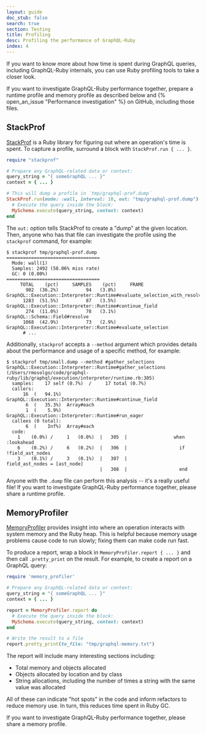 ```yaml
---
layout: guide
doc_stub: false
search: true
section: Testing
title: Profiling
desc: Profiling the performance of GraphQL-Ruby
index: 4
---
```


If you want to know more about how time is spent during GraphQL queries, including GraphQL-Ruby internals, you can use Ruby profiling tools to take a closer look.

If you want to investigate GraphQL-Ruby performance together, prepare a runtime profile and memory profile as described below and {% open_an_issue "Performance investigation" %} on GitHub, including those files.

## StackProf

[StackProf](https://github.com/tmm1/stackprof) is a Ruby library for figuring out where an operation's time is spent. To capture a profile, surround a block with `StackProf.run { ... }`.

```ruby
require "stackprof"

# Prepare any GraphQL-related data or context:
query_string = "{ someGraphQL ... }"
context = { ... }

# This will dump a profile in `tmp/graphql-prof.dump`
StackProf.run(mode: :wall, interval: 10, out: "tmp/graphql-prof.dump") do
  # Execute the query inside the block:
  MySchema.execute(query_string, context: context)
end
```

The `out:` option tells StackProf to create a "dump" at the given location. Then, anyone who has that file can investigate the profile using the `stackprof` command, for example:

```
$ stackprof tmp/graphql-prof.dump
==================================
  Mode: wall(1)
  Samples: 2492 (58.06% miss rate)
  GC: 0 (0.00%)
==================================
     TOTAL    (pct)     SAMPLES    (pct)     FRAME
       902  (36.2%)          94   (3.8%)     GraphQL::Execution::Interpreter::Runtime#evaluate_selection_with_resolved_keyword_args
      1283  (51.5%)          87   (3.5%)     GraphQL::Execution::Interpreter::Runtime#continue_field
       274  (11.0%)          78   (3.1%)     GraphQL::Schema::Field#resolve
      1068  (42.9%)          73   (2.9%)     GraphQL::Execution::Interpreter::Runtime#evaluate_selection
      # ...
```

Additionally, `stackprof` accepts a `--method` argument which provides details about the performance and usage of a specific method, for example:

```
$ stackprof tmp/small.dump --method #gather_selections
GraphQL::Execution::Interpreter::Runtime#gather_selections (/Users/rmosolgo/code/graphql-ruby/lib/graphql/execution/interpreter/runtime.rb:305)
  samples:    17 self (0.7%)  /     17 total (0.7%)
  callers:
      16  (   94.1%)  GraphQL::Execution::Interpreter::Runtime#continue_field
       6  (   35.3%)  Array#each
       1  (    5.9%)  GraphQL::Execution::Interpreter::Runtime#run_eager
  callees (0 total):
       6  (    Inf%)  Array#each
  code:
    1    (0.0%) /     1   (0.0%)  |   305  |                 when :lookahead
    6    (0.2%) /     6   (0.2%)  |   306  |                   if !field_ast_nodes
    3    (0.1%) /     3   (0.1%)  |   307  |                     field_ast_nodes = [ast_node]
                                  |   308  |                   end
```

Anyone with the `.dump` file can perform this analysis -- it's a really useful file! If you want to investigate GraphQL-Ruby performance together, please share a runtime profile.


## MemoryProfiler

[MemoryProfiler](https://github.com/SamSaffron/memory_profiler) provides insight into where an operation interacts with system memory and the Ruby heap. This is helpful because memory usage problems cause code to run slowly; fixing them can make code run fast.

To produce a report, wrap a block in `MemoryProfiler.report { ... }` and then call `.pretty_print` on the result. For example, to create a report on a GraphQL query:

```ruby
require 'memory_profiler'

# Prepare any GraphQL-related data or context:
query_string = "{ someGraphQL ... }"
context = { ... }

report = MemoryProfiler.report do
  # Execute the query inside the block:
  MySchema.execute(query_string, context: context)
end

# Write the result to a file
report.pretty_print(to_file: "tmp/graphql-memory.txt")
```

The report will include many interesting sections including:

- Total memory and objects allocated
- Objects allocated by location and by class
- String allocations, including the number of times a string with the same value was allocated

All of these can indicate "hot spots" in the code and inform refactors to reduce memory use. In turn, this reduces time spent in Ruby GC.

If you want to investigate GraphQL-Ruby performance together, please share a memory profile.
